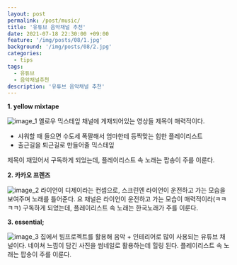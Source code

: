 ```yaml
---
layout: post
permalink: /post/music/
title: '유튜브 음악채널 추천'
date: 2021-07-18 22:30:00 +09:00
feature: '/img/posts/08/1.jpg'
background: '/img/posts/08/2.jpg'
categories:
  - tips
tags:
  - 유튜브
  - 음악채널추천
description: '유튜브 음악채널 추천'
---
```


**1. yellow mixtape**

![image_1](https://ifh.cc/g/GXpC4N.jpg)
옐로우 믹스테잎 채널에 게재되어있는 영상들 제목이 매력적이다.
- 샤워할 때 들으면 수도세 폭팔해서 엄마한테 등짝맞는 힙한 플레이리스트
- 출근길을 퇴근길로 만들어줄 믹스테잎

제목이 재밌어서 구독하게 되었는데, 플레이리스트 속 노래는 팝송이 주를 이룬다.

**2. 카카오 프렌즈**

![image_2](https://ifh.cc/g/gemyFv.jpg)
라이언이 디제이라는 컨셉으로, 스크린엔 라이언이 운전하고 가는 모습을 보여주며 노래를 틀어준다.
요 채널은 라이언이 운전하고 가는 모습이 매력적이라(ㅋㅋㅋㅋ) 구독하게 되었는데,
플레이리스트 속 노래는 한국노래가 주를 이룬다.


**3. essential;**

![image_3](https://ifh.cc/g/D6V3CJ.jpg)
집에서 빔프로젝트를 활용해 음악 + 인테리어로 많이 사용되는 유튜브 채널이다.
네이쳐 느낌이 담긴 사진을 썸네일로 활용하는데 힐링 된다.
플레이리스트 속 노래는 팝송이 주를 이룬다.
